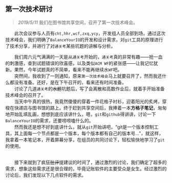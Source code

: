 ## 第一次技术研讨

> *2019/5/11* 我们在图书馆共享空间，召开了第一次技术峰会。

&emsp;&emsp;此次会议参与人员有`cht,hhr,wcf,zxq,ycy`，开发组人员全部到场，通过这次技术峰会，我们明确了`BalanceYourIO`的开发和设计需求，对`git`工具的原理进行了技术分享，并进行了对`通关考`某些坑题的讲解与分析。

&emsp;&emsp;我们周六元气满满的一天是从`通关考`开始的，`通关考`真的非常有趣——抢一血的刺激感，查到试题错误的欣喜感，以及类似`ACM WF`的紧张感——让我记忆犹新。果然，今年试题真的不简单，看来不能再继续水`WF`吧。
<br/>&emsp;&emsp;突然间，我收到了一则通知，原来`第一次技术峰会`马上就要召开了，然而我还什么都没有准备。还好，是在下午召开的，看来还有时间准备。
<br/>&emsp;&emsp;讨论了几道`通关考`的~~水题~~坑题后，写了会离散和高数作业后，就着手开始准备技术峰会的召开了。
<br/>&emsp;&emsp;当天中午真的很热，我竟然傻傻的穿着一件花格子衬衫，迎着阳光的炙烤，穿梭在快递店与图书馆的路上。终于赶到共享空间后，我捧着一本**方格子笔记**，匆匆地开始乱填乱画，想想到底应该讲什么，嗯，`git`和`github`得讲讲，讨论一下`BalanceYourIO`的需求，还要唠唠嗑什么的。
<br/>&emsp;&emsp;然而我还是想不好到底讲什么，就从`git`开始讲吧，“git是一个版本控制工具，其上面每一个节点都是一个版本，每个版本都有自己的版本号...”，就这样，我拿着一本笔记本，开着屏幕分享，在组员的共同讨论下，轻松愉快地学习了`git`的使用。

<br/>&emsp;&emsp;接下来就到了疯狂~~批评~~提建议的时间了，通过激烈的讨论，我们确定了超多的需求，想象这些需求还是很合理的，毕竟记账软件的主要受众是女生。经过激烈的讨论后，我们发现以下几点软件的需求。